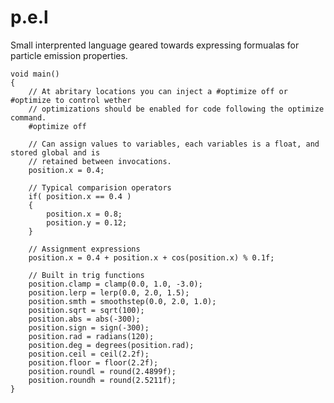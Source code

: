 p.e.l
=====

Small interprented language geared towards expressing formualas for particle emission properties. 

	void main()
	{		
		// At abritary locations you can inject a #optimize off or #optimize to control wether 
		// optimizations should be enabled for code following the optimize command.
		#optimize off
	
		// Can assign values to variables, each variables is a float, and stored global and is
		// retained between invocations.
		position.x = 0.4;
		
		// Typical comparision operators
		if( position.x == 0.4 )
		{
			position.x = 0.8;
			position.y = 0.12;
		}		
		
		// Assignment expressions
		position.x = 0.4 + position.x + cos(position.x) % 0.1f;		
		
		// Built in trig functions
		position.clamp = clamp(0.0, 1.0, -3.0);
		position.lerp = lerp(0.0, 2.0, 1.5);
		position.smth = smoothstep(0.0, 2.0, 1.0);
		position.sqrt = sqrt(100);
		position.abs = abs(-300);	
		position.sign = sign(-300);
		position.rad = radians(120);
		position.deg = degrees(position.rad);
		position.ceil = ceil(2.2f);
		position.floor = floor(2.2f);
		position.roundl = round(2.4899f);
		position.roundh = round(2.5211f);		
	}

